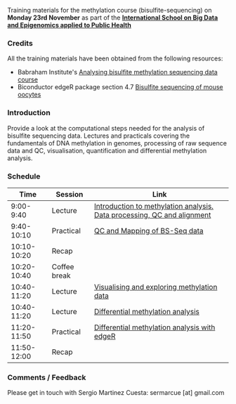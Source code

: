 
Training materials for the methylation course (bisulfite-sequencing) on **Monday 23rd November** as part of the **[International School on Big Data and Epigenomics applied to Public Health](https://campusvirtual.fiocruz.br/gestordecursos/hotsite/BigDataEpigenomics)**


### Credits

All the training materials have been obtained from the following resources:

- Babraham Institute's [Analysing bisulfite methylation sequencing data course](https://www.bioinformatics.babraham.ac.uk/training.html#bsseq)
- Biconductor edgeR package section 4.7 [Bisulfite sequencing of mouse oocytes](http://bioconductor.org/packages/release/bioc/vignettes/edgeR/inst/doc/edgeRUsersGuide.pdf)


### Introduction

Provide a look at the computational steps needed for the analysis of bisulfite sequencing data.
Lectures and practicals covering the fundamentals of DNA methylation in genomes, processing of raw sequence data and  QC, visualisation, quantification and differential methylation analysis.


### Schedule

Time | Session | Link
-----|---------|------
9:00-9:40 | Lecture | [Introduction to methylation analysis. Data processing, QC and alignment](lectures/Introduction.pdf)
9:40-10:10 | Practical | [QC and Mapping of BS-Seq data](practicals/QC_mapping.pdf)
10:10-10:20 | Recap | 
10:20-10:40 | Coffee break | 
10:40-11:20 | Lecture | [Visualising and exploring methylation data](lectures/Visualisation.pdf)
10:40-11:20 | Lecture | [Differential methylation analysis](lectures/Differential_Methylation_Analysis.pdf)
11:20-11:50 | Practical | [Differential methylation analysis with edgeR](practicals/Differential_Methylation_Analysis_edgeR.pdf)
11:50-12:00 | Recap |


### Comments / Feedback

Please get in touch with Sergio Martinez Cuesta: sermarcue [at] gmail.com


